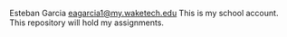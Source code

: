 Esteban Garcia eagarcia1@my.waketech.edu
This is my school account.
This repository will hold my assignments.
